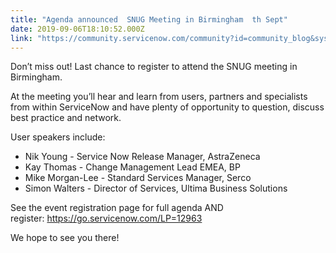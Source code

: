 ```yaml
---
title: "Agenda announced  SNUG Meeting in Birmingham  th Sept"
date: 2019-09-06T18:10:52.000Z
link: "https://community.servicenow.com/community?id=community_blog&sys_id=d4d43f58db7bff4813b5fb24399619fc"
---
```

<p>Don’t miss out! Last chance to register to attend the SNUG meeting in Birmingham.</p>
<p>At the meeting you’ll hear and learn from users, partners and specialists from within ServiceNow and have plenty of opportunity to question, discuss best practice and network.</p>
<p>User speakers include:</p>
<ul><li>Nik Young - Service Now Release Manager, AstraZeneca</li><li>Kay Thomas - Change Management Lead EMEA, BP</li><li>Mike Morgan-Lee - Standard Services Manager, Serco</li><li>Simon Walters - Director of Services, Ultima Business Solutions</li></ul>
<p>See the event registration page for full agenda AND register: <a href="https://go.servicenow.com/LP&#61;12963" rel="nofollow">https://go.servicenow.com/LP&#61;12963</a></p>
<p>We hope to see you there!</p>